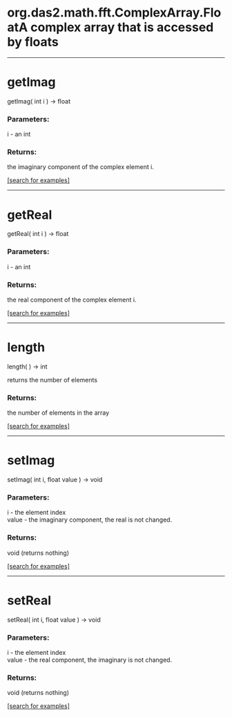 # org.das2.math.fft.ComplexArray.FloatA complex array that is accessed by floats
***
<a name="getImag"></a>
# getImag
getImag( int i ) &rarr; float



### Parameters:
i - an int

### Returns:
the imaginary component of the complex element i.

<a href="https://github.com/autoplot/dev/search?q=getImag&unscoped_q=getImag">[search for examples]</a>

***
<a name="getReal"></a>
# getReal
getReal( int i ) &rarr; float



### Parameters:
i - an int

### Returns:
the real component of the complex element i.

<a href="https://github.com/autoplot/dev/search?q=getReal&unscoped_q=getReal">[search for examples]</a>

***
<a name="length"></a>
# length
length(  ) &rarr; int

returns the number of elements

### Returns:
the number of elements in the array

<a href="https://github.com/autoplot/dev/search?q=length&unscoped_q=length">[search for examples]</a>

***
<a name="setImag"></a>
# setImag
setImag( int i, float value ) &rarr; void



### Parameters:
i - the element index
<br>value - the imaginary component, the real is not changed.

### Returns:
void (returns nothing)


<a href="https://github.com/autoplot/dev/search?q=setImag&unscoped_q=setImag">[search for examples]</a>

***
<a name="setReal"></a>
# setReal
setReal( int i, float value ) &rarr; void



### Parameters:
i - the element index
<br>value - the real component, the imaginary is not changed.

### Returns:
void (returns nothing)


<a href="https://github.com/autoplot/dev/search?q=setReal&unscoped_q=setReal">[search for examples]</a>

